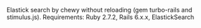 Elastick search by chewy without reloading (gem turbo-rails and stimulus.js). 
Requirements:
  Ruby 2.7.2,
  Rails 6.x.x,
  ElastickSearch

